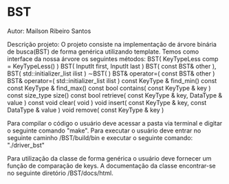 # BST
Autor: Mailson Ribeiro Santos 

Descrição projeto: 
O projeto consiste na implementação de árvore binária de busca(BST) de forma genérica utilizando template. Temos como interface da nossa árvore os seguintes métodos: 
BST( KeyTypeLess comp = KeyTypeLess() )
BST( InputIt first, InputIt last )
BST( const BST& other ),
BST( std::initializer_list<T> ilist )
∼BST( )
 BST& operator=( const BST& other )
BST& operator=( std::initializer_list<T> ilist )
 const KeyType & find_min() const
const KeyType & find_max() const
bool contains( const KeyType & key ) const
size_type size() const
bool retrieve( const KeyType & key, DataType & value ) const
void clear( void ) 
void insert( const KeyType & key, const DataType & value )
void remove( const KeyType & key ) 

Para compilar o código o usuário deve acessar a pasta via terminal e digitar o seguinte comando "make". Para executar o usuário deve entrar no seguinte caminho /BST/build/bin e executar o seguinte comando:  "./driver_bst"

Para utilização da classe de forma genérica o usuário deve fornecer um função de comparação de keys. A documentação da classe encontrar-se no seguinte diretório /BST/docs/html.  
